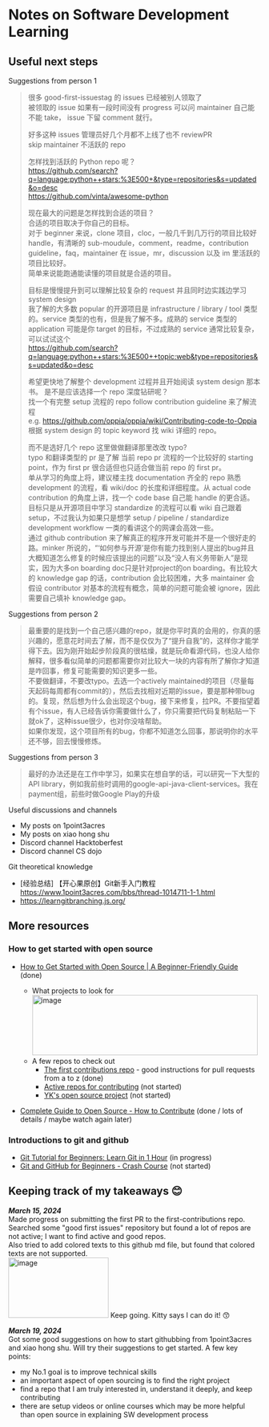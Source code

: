 # Notes on Software Development Learning

## Useful next steps

Suggestions from person 1
> 很多 good-first-issuestag 的 issues 已经被别人领取了  
被领取的 issue 如果有一段时间没有 progress 可以问 maintainer 自己能不能 take， issue 下留 comment 就行。
> 
> 好多这种 issues 管理员好几个月都不上线了也不 reviewPR  
skip maintainer 不活跃的 repo
> 
> 怎样找到活跃的 Python repo 呢？  
https://github.com/search?q=language:python++stars:%3E500+&type=repositories&s=updated&o=desc  
https://github.com/vinta/awesome-python
> 
> 现在最大的问题是怎样找到合适的项目？  
合适的项目取决于你自己的目标。  
对于 beginner 来说，clone 项目，cloc，一般几千到几万行的项目比较好 handle，有清晰的 sub-moudule，comment，readme，contribution guideline，faq，maintainer 在 issue，mr，discussion 以及 im 里活跃的项目比较好。  
简单来说能跑通能读懂的项目就是合适的项目。
> 
> 目标是慢慢提升到可以理解比较复杂的 request 并且同时边实践边学习 system design  
我了解的大多数 popular 的开源项目是 infrastructure / library / tool 类型的。service 类型的也有，但是我了解不多。成熟的 service 类型的 application 可能是你 target 的目标，不过成熟的 service 通常比较复杂，可以试试这个  
https://github.com/search?q=language:python++stars:%3E500++topic:web&type=repositories&s=updated&o=desc
> 
> 希望更快地了解整个 development 过程并且开始阅读 system design 那本书。 是不是应该选择一个 repo 深度钻研呢？  
找一个有完整 setup 流程的 repo follow contribution guideline 来了解流程  
e.g. https://github.com/oppia/oppia/wiki/Contributing-code-to-Oppia  
根据 system design 的 topic keyword 找 wiki 详细的 repo。
> 
> 而不是选好几个 repo 这里做做翻译那里改改 typo?  
typo 和翻译类型的 pr 是了解 当前 repo pr 流程的一个比较好的 starting point，作为 first pr 很合适但也只适合做当前 repo 的 first pr。  
单从学习的角度上将，建议楼主找 documentation 齐全的 repo 熟悉 development 的流程，看 wiki/doc 的长度和详细程度。从 actual code contribution 的角度上讲，找一个 code base 自己能 handle 的更合适。  
目标只是从开源项目中学习 standardize 的流程可以看 wiki 自己跟着 setup，不过我认为如果只是想学 setup / pipeline / standardize development workflow 一类的看讲这个的网课会高效一些。  
通过 github contribution 来了解真正的程序开发可能并不是一个很好走的路。minker 所说的，“‘如何参与开源’是你有能力找到别人提出的bug并且大概知道怎么修复的时候应该提出的问题”以及“没人有义务带新人”是现实，因为大多on boarding doc只是针对project的on boarding。有比较大的 knowledge gap 的话，contribution 会比较困难，大多 maintainer 会假设 contributor 对基本的流程有概念，简单的问题可能会被 ignore，因此需要自己填补 knowledge gap。  

Suggestions from person 2
> 最重要的是找到一个自己感兴趣的repo，就是你平时真的会用的，你真的感兴趣的，愿意花时间去了解，而不是仅仅为了“提升自我”的，这样你才能学得下去。因为刚开始起步阶段真的很枯燥，就是玩命看源代码，也没人给你解释，很多看似简单的问题都需要你对比较大一块的内容有所了解你才知道是咋回事，修复可能需要的知识更多一些。  
不要做翻译，不要改typo。去选一个actively maintained的项目（尽量每天起码每周都有commit的），然后去找相对近期的issue，要是那种带bug的。复现，然后想为什么会出现这个bug，接下来修复，拉PR。不要指望着有个issue，有人已经告诉你需要做什么了，你只需要把代码复制粘贴一下就ok了，这种issue很少，也对你没啥帮助。  
如果你发现，这个项目所有的bug，你都不知道怎么回事，那说明你的水平还不够，回去慢慢修炼。  

Suggestions from person 3
> 最好的办法还是在工作中学习，如果实在想自学的话，可以研究一下大型的API library，例如我前些时调用的google-api-java-client-services。我在payment组，前些时做Google Play的升级  

Useful discussions and channels
- My posts on 1point3acres
- My posts on xiao hong shu
- Discord channel Hacktoberfest
- Discord channel CS dojo

Git theoretical knowledge
- [经验总结] 【开心果原创】Git新手入门教程 https://www.1point3acres.com/bbs/thread-1014711-1-1.html
- https://learngitbranching.js.org/

## More resources

### How to get started with open source
- [How to Get Started with Open Source | A Beginner-Friendly Guide](https://www.youtube.com/watch?v=MkaIrwOlP6Y) (done)
  - What projects to look for  
    <img src="https://github.com/jennie-jd/learning-notes/assets/52141333/f75c7b4c-2900-4b57-aeb6-235638c62c22" width="450" height="120" alt="image">
  - A few repos to check out
    - [The first contributions repo](https://github.com/firstcontributions/first-contributions) - good instructions for pull requests from a to z (done)
    - [Active repos for contributing](https://github.com/csdojo-defaang/active-repos-for-contributing) (not started)
    - [YK's open source project](https://github.com/ykdojo/defaang) (not started)

- [Complete Guide to Open Source - How to Contribute](https://www.youtube.com/watch?v=yzeVMecydCE) (done / lots of details / maybe watch again later)

### Introductions to git and github
- [Git Tutorial for Beginners: Learn Git in 1 Hour](https://www.youtube.com/watch?v=8JJ101D3knE) (in progress)
- [Git and GitHub for Beginners - Crash Course](https://www.youtube.com/watch?v=RGOj5yH7evk) (not started)

## Keeping track of my takeaways 😊

_**March 15, 2024**_  
Made progress on submitting the first PR to the first-contributions repo.  
Searched some "good first issues" repository but found a lot of repos are not active; I want to find active and good repos.  
Also tried to add colored texts to this github md file, but found that colored texts are not supported.  
<img src="https://github.com/jennie-jd/learning-notes/assets/52141333/e9658c69-cc92-41d5-b342-a0c128ddb0a2" width="200" height="120" alt="image">
Keep going. Kitty says I can do it! 😙

_**March 19, 2024**_  
Got some good suggestions on how to start githubbing from 1point3acres and xiao hong shu. Will try their suggestions to get started. A few key points:
- my No.1 goal is to improve technical skills
- an important aspect of open sourcing is to find the right project
- find a repo that I am truly interested in, understand it deeply, and keep contributing
- there are setup videos or online courses which may be more helpful than open source in explaining SW development process
